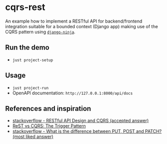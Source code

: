 # cqrs-rest

An example how to implement a RESTful API for backend/frontend integration suitable for a bounded context (Django app) making use of the CQRS pattern using [`django-ninja`](https://github.com/vitalik/django-ninja).

## Run the demo

- `just project-setup`

## Usage

- `just project-run`
- OpenAPI documentation: `http://127.0.0.1:8000/api/docs`

## References and inspiration

- [stackoverflow - RESTful API Design and CQRS (accepted answer)](https://stackoverflow.com/a/48141654/5308983)
- [ReST vs CQRS: The Trigger Pattern](https://hawkins6423.github.io)
- [stackoverflow - What is the difference between PUT, POST and PATCH? (most liked answer)](https://stackoverflow.com/a/40711235/5308983)
